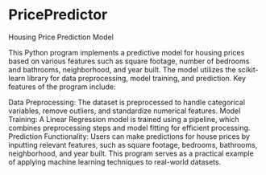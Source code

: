 # PricePredictor

Housing Price Prediction Model

This Python program implements a predictive model for housing prices based on various features such as square footage, number of bedrooms and bathrooms, neighborhood, and year built. The model utilizes the scikit-learn library for data preprocessing, model training, and prediction. Key features of the program include:

Data Preprocessing: The dataset is preprocessed to handle categorical variables, remove outliers, and standardize numerical features.
Model Training: A Linear Regression model is trained using a pipeline, which combines preprocessing steps and model fitting for efficient processing.
Prediction Functionality: Users can make predictions for house prices by inputting relevant features, such as square footage, bedrooms, bathrooms, neighborhood, and year built.
This program serves as a practical example of applying machine learning techniques to real-world datasets.

